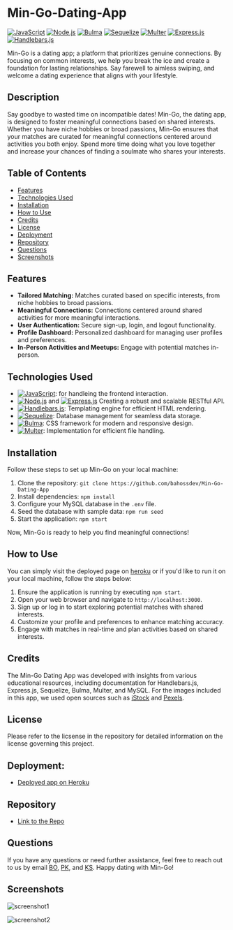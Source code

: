 
# Min-Go-Dating-App
[![JavaScript](https://img.shields.io/badge/JavaScript-F7DF1E?style=for-the-badge&logo=javascript&logoColor=black)](https://www.javascript.com)
[![Node.js](https://img.shields.io/badge/node.js-6DA55F?style=for-the-badge&logo=node.js&logoColor=white)](https://nodejs.org/en)
[![Bulma](https://img.shields.io/badge/Bulma-00D1B2?style=for-the-badge&logo=bulma&logoColor=white)](https://bulma.io/)
[![Sequelize](https://img.shields.io/badge/Sequelize-52B0E7?style=for-the-badge&logo=sequelize&logoColor=white)](https://sequelize.org/)
[![Multer](https://img.shields.io/badge/Multer-3.0.10-blue?style=for-the-badge&logo=multer&logoColor=white)](https://www.npmjs.com/package/multer)
[![Express.js](https://img.shields.io/badge/Express.js-000000?style=for-the-badge&logo=express&logoColor=white)](https://expressjs.com/)
[![Handlebars.js](https://img.shields.io/badge/Handlebars.js-f0772b?style=for-the-badge&logo=handlebars&logoColor=white)](https://handlebarsjs.com/)

Min-Go is a dating app; a platform that prioritizes genuine connections. By focusing on common interests, we help you break the ice and create a foundation for lasting relationships. Say farewell to aimless swiping, and welcome a dating experience that aligns with your lifestyle.

## Description
Say goodbye to wasted time on incompatible dates! Min-Go, the dating app, is designed to foster meaningful connections based on shared interests. Whether you have niche hobbies or broad passions, Min-Go ensures that your matches are curated for meaningful connections centered around activities you both enjoy. Spend more time doing what you love together and increase your chances of finding a soulmate who shares your interests.

## Table of Contents

- [Features](#features)
- [Technologies Used](#technologies-used)
- [Installation](#installation)
- [How to Use](#how-to-use)
- [Credits](#credits)
- [License](#license)
- [Deployment](#deployment)
- [Repository](#repository)
- [Questions](#questions)
- [Screenshots](#screenshots)

## Features

*   **Tailored Matching:** Matches curated based on specific interests, from niche hobbies to broad passions.
*   **Meaningful Connections:** Connections centered around shared activities for more meaningful interactions.
*   **User Authentication:** Secure sign-up, login, and logout functionality.
*   **Profile Dashboard:** Personalized dashboard for managing user profiles and preferences.
*   **In-Person Activities and Meetups:** Engage with potential matches in-person.

## Technologies Used

*   [![JavaScript](https://img.shields.io/badge/JavaScript-F7DF1E?style=for-the-badge&logo=javascript&logoColor=black)](https://www.javascript.com): for handleing the frontend interaction.
*   [![Node.js](https://img.shields.io/badge/node.js-6DA55F?style=for-the-badge&logo=node.js&logoColor=white)](https://nodejs.org/en)
and [![Express.js](https://img.shields.io/badge/Express.js-000000?style=for-the-badge&logo=express&logoColor=white)](https://expressjs.com/) Creating a robust and scalable RESTful API.
*   [![Handlebars.js](https://img.shields.io/badge/Handlebars.js-f0772b?style=for-the-badge&logo=handlebars&logoColor=white)](https://handlebarsjs.com/): Templating engine for efficient HTML rendering.
*   [![Sequelize](https://img.shields.io/badge/Sequelize-52B0E7?style=for-the-badge&logo=sequelize&logoColor=white)](https://sequelize.org/): Database management for seamless data storage.
*   [![Bulma](https://img.shields.io/badge/Bulma-00D1B2?style=for-the-badge&logo=bulma&logoColor=white)](https://bulma.io/): CSS framework for modern and responsive design.
*   [![Multer](https://img.shields.io/badge/Multer-3.0.10-blue?style=for-the-badge&logo=multer&logoColor=white)](https://www.npmjs.com/package/multer): Implementation for efficient file handling.


## Installation

Follow these steps to set up Min-Go on your local machine:

1.  Clone the repository: `git clone https://github.com/bahossdev/Min-Go-Dating-App`
2.  Install dependencies: `npm install`
3.  Configure your MySQL database in the `.env` file.
4.  Seed the database with sample data: `npm run seed`
5.  Start the application: `npm start`

Now, Min-Go is ready to help you find meaningful connections!

## How to Use
You can simply visit the deployed page on [heroku](#deployment) or if you'd like to run it on your local machine, follow the steps below:

1.  Ensure the application is running by executing `npm start`.
2.  Open your web browser and navigate to `http://localhost:3000`.
3.  Sign up or log in to start exploring potential matches with shared interests.
4.  Customize your profile and preferences to enhance matching accuracy.
5.  Engage with matches in real-time and plan activities based on shared interests.

## Credits

The Min-Go Dating App was developed with insights from various educational resources, including documentation for Handlebars.js, Express.js, Sequelize, Bulma, Multer, and MySQL. For the images included in this app, we used open sources such as [iStock](https://www.istockphoto.com/) and [Pexels](https://www.pexels.com/).

## License

Please refer to the licsense in the repository for detailed information on the license governing this project.

## Deployment:
- [Deployed app on Heroku](https://min-go-dating-app-617b3295d223.herokuapp.com/)

## Repository

- [Link to the Repo](https://github.com/bahossdev/Min-Go-Dating-App)

## Questions

If you have any questions or need further assistance, feel free to reach out to us by email [BO](mailto:bahoss.dev@gmail.com), [PK](mailto:pjassakoch@gmail.com), and [KS](mailto:shahkun01@gmail.com).
Happy dating with Min-Go!

## Screenshots
![screenshot1](https://github.com/bahossdev/Min-Go-Dating-App/assets/148646212/6c04ff8e-28af-4163-b37e-1bd9d7f670b8)

![screenshot2](https://github.com/bahossdev/Min-Go-Dating-App/assets/148646212/16d2d2e2-7876-4272-a121-74f4456c029a)
